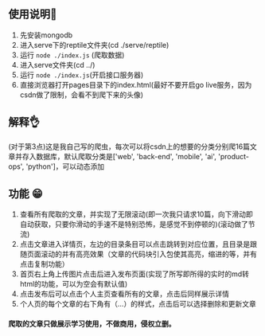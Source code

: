 ## 使用说明📓
1. 先安装mongodb
2. 进入serve下的reptile文件夹(cd ./serve/reptile)
3. 运行 ```node ./index.js``` (爬取数据)
4. 进入serve文件夹(cd ../)
5. 运行 ```node ./index.js```(开启接口服务器)
6. 直接浏览器打开pages目录下的index.html(最好不要开启go live服务，因为csdn做了限制，会看不到爬下来的头像)
## 解释👌
(对于第3点)这是我自己写的爬虫，每次可以将csdn上的想要的分类分别爬16篇文章并存入数据库，默认爬取分类是['web', 'back-end', 'mobile', 'ai', 'product-ops', 'python']，可以动态添加
## 功能 😁
1. 查看所有爬取的文章，并实现了无限滚动(即一次我只请求10篇，向下滑动即自动获取，只要你滑动的手速不是特别恐怖，是感觉不到停顿的)(滚动做了节流)
2. 点击文章进入详情页，左边的目录条目可以点击跳转到对应位置，且目录是跟随页面滚动的并有高亮效果（文章的代码块引入包使其高亮，缩进的等，并有点击复制功能）
3. 首页右上角上传图片点击后进入发布页面(实现了所写即所得的实时的md转html的功能，可以为空会有默认值)
4. 点击发布后可以点击个人主页查看所有的文章，点击后同样展示详情
5. 个人页的每个文章的右下角有（...）的样式，点击后可以选择删除和更新文章
#### 爬取的文章只做展示学习使用，不做商用，侵权立删。
